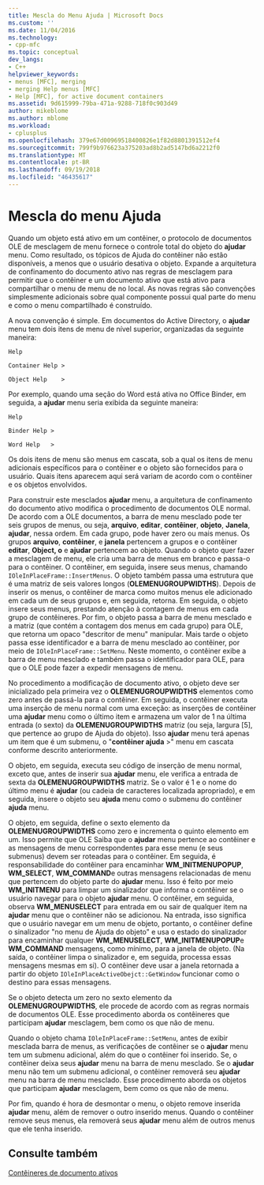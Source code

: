 ```yaml
---
title: Mescla do Menu Ajuda | Microsoft Docs
ms.custom: ''
ms.date: 11/04/2016
ms.technology:
- cpp-mfc
ms.topic: conceptual
dev_langs:
- C++
helpviewer_keywords:
- menus [MFC], merging
- merging Help menus [MFC]
- Help [MFC], for active document containers
ms.assetid: 9d615999-79ba-471a-9288-718f0c903d49
author: mikeblome
ms.author: mblome
ms.workload:
- cplusplus
ms.openlocfilehash: 379e67d00969518400826e1f82d8801391512ef4
ms.sourcegitcommit: 799f9b976623a375203ad8b2ad5147bd6a2212f0
ms.translationtype: MT
ms.contentlocale: pt-BR
ms.lasthandoff: 09/19/2018
ms.locfileid: "46435617"
---
```

# <a name="help-menu-merging"></a>Mescla do menu Ajuda

Quando um objeto está ativo em um contêiner, o protocolo de documentos OLE de mesclagem de menu fornece o controle total do objeto do **ajudar** menu. Como resultado, os tópicos de Ajuda do contêiner não estão disponíveis, a menos que o usuário desativa o objeto. Expande a arquitetura de confinamento do documento ativo nas regras de mesclagem para permitir que o contêiner e um documento ativo que está ativo para compartilhar o menu de menu de no local. As novas regras são convenções simplesmente adicionais sobre qual componente possui qual parte do menu e como o menu compartilhado é construído.

A nova convenção é simple. Em documentos do Active Directory, o **ajudar** menu tem dois itens de menu de nível superior, organizadas da seguinte maneira:

`Help`

`Container Help >`

`Object Help    >`

Por exemplo, quando uma seção do Word está ativa no Office Binder, em seguida, a **ajudar** menu seria exibida da seguinte maneira:

`Help`

`Binder Help >`

`Word Help   >`

Os dois itens de menu são menus em cascata, sob a qual os itens de menu adicionais específicos para o contêiner e o objeto são fornecidos para o usuário. Quais itens aparecem aqui será variam de acordo com o contêiner e os objetos envolvidos.

Para construir este mesclados **ajudar** menu, a arquitetura de confinamento do documento ativo modifica o procedimento de documentos OLE normal. De acordo com a OLE documentos, a barra de menu mesclado pode ter seis grupos de menus, ou seja, **arquivo**, **editar**, **contêiner**, **objeto**,  **Janela**, **ajudar**, nessa ordem. Em cada grupo, pode haver zero ou mais menus. Os grupos **arquivo**, **contêiner**, e **janela** pertencem a grupos e o contêiner **editar**, **Object, o** e **ajudar** pertencem ao objeto. Quando o objeto quer fazer a mesclagem de menu, ele cria uma barra de menus em branco e passa-o para o contêiner. O contêiner, em seguida, insere seus menus, chamando `IOleInPlaceFrame::InsertMenus`. O objeto também passa uma estrutura que é uma matriz de seis valores longos (**OLEMENUGROUPWIDTHS**). Depois de inserir os menus, o contêiner de marca como muitos menus ele adicionado em cada um de seus grupos e, em seguida, retorna. Em seguida, o objeto insere seus menus, prestando atenção à contagem de menus em cada grupo de contêineres. Por fim, o objeto passa a barra de menu mesclado e a matriz (que contém a contagem dos menus em cada grupo) para OLE, que retorna um opaco "descritor de menu" manipular. Mais tarde o objeto passa esse identificador e a barra de menu mesclado ao contêiner, por meio de `IOleInPlaceFrame::SetMenu`. Neste momento, o contêiner exibe a barra de menu mesclado e também passa o identificador para OLE, para que o OLE pode fazer a expedir mensagens de menu.

No procedimento a modificação de documento ativo, o objeto deve ser inicializado pela primeira vez o **OLEMENUGROUPWIDTHS** elementos como zero antes de passá-la para o contêiner. Em seguida, o contêiner executa uma inserção de menu normal com uma exceção: as inserções de contêiner uma **ajudar** menu como o último item e armazena um valor de 1 na última entrada (o sexto) da **OLEMENUGROUPWIDTHS** matriz (ou seja, largura [5], que pertence ao grupo de Ajuda do objeto). Isso **ajudar** menu terá apenas um item que é um submenu, o "**contêiner ajuda** >" menu em cascata conforme descrito anteriormente.

O objeto, em seguida, executa seu código de inserção de menu normal, exceto que, antes de inserir sua **ajudar** menu, ele verifica a entrada de sexta da **OLEMENUGROUPWIDTHS** matriz. Se o valor é 1 e o nome do último menu é **ajudar** (ou cadeia de caracteres localizada apropriado), e em seguida, insere o objeto seu **ajuda** menu como o submenu do contêiner **ajuda** menu.

O objeto, em seguida, define o sexto elemento da **OLEMENUGROUPWIDTHS** como zero e incrementa o quinto elemento em um. Isso permite que OLE Saiba que o **ajudar** menu pertence ao contêiner e as mensagens de menu correspondentes para esse menu (e seus submenus) devem ser roteadas para o contêiner. Em seguida, é responsabilidade do contêiner para encaminhar **WM_INITMENUPOPUP**, **WM_SELECT**, **WM_COMMAND**e outras mensagens relacionadas de menu que pertencem do objeto parte do **ajudar** menu. Isso é feito por meio **WM_INITMENU** para limpar um sinalizador que informa o contêiner se o usuário navegar para o objeto **ajudar** menu. O contêiner, em seguida, observa **WM_MENUSELECT** para entrada em ou sair de qualquer item na **ajudar** menu que o contêiner não se adicionou. Na entrada, isso significa que o usuário navegar em um menu de objeto, portanto, o contêiner define o sinalizador "no menu de Ajuda do objeto" e usa o estado do sinalizador para encaminhar qualquer **WM_MENUSELECT**, **WM_INITMENUPOPUP**e  **WM_COMMAND** mensagens, como mínimo, para a janela de objeto. (Na saída, o contêiner limpa o sinalizador e, em seguida, processa essas mensagens mesmas em si). O contêiner deve usar a janela retornada a partir do objeto `IOleInPlaceActiveObejct::GetWindow` funcionar como o destino para essas mensagens.

Se o objeto detecta um zero no sexto elemento da **OLEMENUGROUPWIDTHS**, ele procede de acordo com as regras normais de documentos OLE. Esse procedimento aborda os contêineres que participam **ajudar** mesclagem, bem como os que não de menu.

Quando o objeto chama `IOleInPlaceFrame::SetMenu`, antes de exibir mesclada barra de menus, as verificações de contêiner se o **ajudar** menu tem um submenu adicional, além do que o contêiner foi inserido. Se, o contêiner deixa seus **ajudar** menu na barra de menu mesclado. Se o **ajudar** menu não tem um submenu adicional, o contêiner removerá seu **ajudar** menu na barra de menu mesclado. Esse procedimento aborda os objetos que participam **ajudar** mesclagem, bem como os que não de menu.

Por fim, quando é hora de desmontar o menu, o objeto remove inserida **ajudar** menu, além de remover o outro inserido menus. Quando o contêiner remove seus menus, ela removerá seus **ajudar** menu além de outros menus que ele tenha inserido.

## <a name="see-also"></a>Consulte também

[Contêineres de documento ativos](../mfc/active-document-containers.md)

